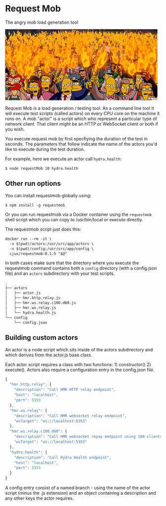 # Request Mob
The angry mob load generation tool

![](./mob.png)

Request Mob is a load generation / testing tool. As a command line tool it will execute test scripts (called actors) on every CPU core on the machine it runs on.
A mob "actor" is a script which who represent a particular type of network client. That client might be an HTTP or WebSocket client or both if you wish.

You execute request mob by first specfiying the duration of the test in seconds.  The parameters that follow indicate the name of the actors you'd like to execute during the test duration.

For example, here we execute an actor call `hydra.health`:

```shell
$ node requestMob 10 hydra.health
```

## Other run options

You can install requestmob globally using:

```shell
$ npm install -g requestmob
```

Or you can run requestmob via a Docker container using the `requestmob` shell script which you can copy to /usr/bin/local or execute directly.

The requestmob script just does this:

```shell
docker run --rm -it \
  -v $(pwd)/actors:/usr/src/app/actors \
  -v $(pwd)/config:/usr/src/app/config \
  cjus/requestmob:0.1.5 "$@"
```

In both cases make sure that the directory where you execute the requestmob command contains both a `config` directory (with a config.json file) and an `actors` subdirectory with your test scripts.

```
.
├── actors
│   ├── actor.js
│   ├── hmr.http.relay.js
│   ├── hmr.ws.relay.c100.d60.js
│   ├── hmr.ws.relay.js
│   └── hydra.health.js
└── config
    └── config.json
```

## Building custom actors

An actor is a node script which sits inside of the actors subdirectory and which derives from the actor.js base class.

Each actor script requires a class with two functions: 1) constructor() 2) execute(). Actors also require a configuration entry in the config.json file.

```js
{
  "hmr.http.relay": {
    "description": "Call HMR HTTP relay endpoint",
    "host": "localhost",
    "port": 5353
  },
  "hmr.ws.relay": {
    "description": "Call HMR websocket relay endpoint",
    "wsTarget": "ws://localhost:5353"
  },
  "hmr.ws.relay.c100.d60": {
    "description": "Call HMR websocket repay endpoint using 100 clients for 60 seconds",
    "wsTarget": "ws://localhost:5353"
  },
  "hydra.health": {
    "description": "Call Hydra Health endpoint",
    "host": "localhost",
    "port": 5353
  }
}
```

A config entry consist of a named branch - using the name of the actor script (minus the .js extension) and an object containing a description and any other keys the actor requires.

